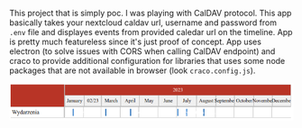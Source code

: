This project that is simply poc. I was playing with CalDAV protocol. This app basically takes your nextcloud caldav url, username and password from `.env` file and displayes events from provided caledar url on the timeline. App is pretty much featureless since it's just proof of concept. App uses electron (to solve issues with CORS when calling CalDAV endpoint) and craco to provide additional configuration for libraries that uses some node packages that are not available in browser (look `craco.config.js`).

![](./Screenshot.png)
